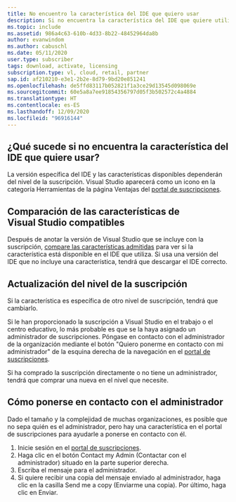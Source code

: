 ```yaml
---
title: No encuentro la característica del IDE que quiero usar
description: Si no encuentra la característica del IDE que quiere utilizar, es posible que esté usando la versión incorrecta de Visual Studio.
ms.topic: include
ms.assetid: 986a4c63-610b-4d33-8b22-48452964da8b
author: evanwindom
ms.author: cabuschl
ms.date: 05/11/2020
user.type: subscriber
tags: download, activate, licensing
subscription.type: vl, cloud, retail, partner
sap.id: af210210-e3e1-2b2e-8d79-9bd20e851241
ms.openlocfilehash: de5ffd83117b052821f1a3ce29d13545d098069e
ms.sourcegitcommit: 60e5a8a7ee91854356797d05f3b502572c4a4884
ms.translationtype: HT
ms.contentlocale: es-ES
ms.lasthandoff: 12/09/2020
ms.locfileid: "96916144"
---
```

## <a name="what-if-you-cant-find-the-ide-feature-you-want-to-use"></a>¿Qué sucede si no encuentra la característica del IDE que quiere usar? 

La versión específica del IDE y las características disponibles dependerán del nivel de la suscripción. Visual Studio aparecerá como un icono en la categoría Herramientas de la página Ventajas del [portal de suscripciones](https://my.visualstudio.com/benefits). 

## <a name="compare-supported-visual-studio-features"></a>Comparación de las características de Visual Studio compatibles 

Después de anotar la versión de Visual Studio que se incluye con la suscripción, [compare las características admitidas](https://visualstudio.microsoft.com/vs/compare/) para ver si la característica está disponible en el IDE que utiliza. Si usa una versión del IDE que no incluye una característica, tendrá que descargar el IDE correcto. 

## <a name="upgrade-your-subscription-level"></a>Actualización del nivel de la suscripción  

Si la característica es específica de otro nivel de suscripción, tendrá que cambiarlo.  

Si le han proporcionado la suscripción a Visual Studio en el trabajo o el centro educativo, lo más probable es que se la haya asignado un administrador de suscripciones. Póngase en contacto con el administrador de la organización mediante el botón "Quiero ponerme en contacto con mi administrador" de la esquina derecha de la navegación en el [portal de suscripciones](https://my.visualstudio.com/benefits).  

Si ha comprado la suscripción directamente o no tiene un administrador, tendrá que comprar una nueva en el nivel que necesite.  

## <a name="how-to-contact-your-admin"></a>Cómo ponerse en contacto con el administrador 

Dado el tamaño y la complejidad de muchas organizaciones, es posible que no sepa quién es el administrador, pero hay una característica en el portal de suscripciones para ayudarle a ponerse en contacto con él. 

1. Inicie sesión en el [portal de suscripciones](https://my.visualstudio.com/benefits).  
1. Haga clic en el botón Contact my Admin (Contactar con el administrador) situado en la parte superior derecha. 
1. Escriba el mensaje para el administrador. 
1. Si quiere recibir una copia del mensaje enviado al administrador, haga clic en la casilla Send me a copy (Enviarme una copia). Por último, haga clic en Enviar.